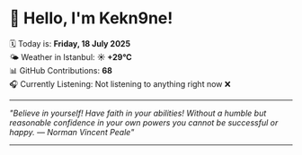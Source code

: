 # 👋 Hello, I'm Kekn9ne!

🗓️ Today is: **Friday, 18 July 2025**  
🌤️ Weather in Istanbul: **☀️   +29°C**  
📊 GitHub Contributions: **68**  
🎧 Currently Listening: Not listening to anything right now ❌

---

_"Believe in yourself! Have faith in your abilities! Without a humble but reasonable confidence in your own powers you cannot be successful or happy. — *Norman Vincent Peale*"_

---
